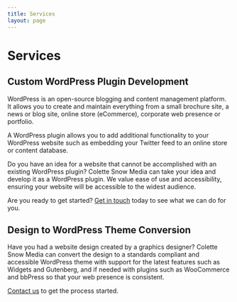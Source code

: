 ```yaml
---
title: Services
layout: page
---
```

# Services

## Custom WordPress Plugin Development

WordPress is an open-source blogging and content management platform. It allows you to create and maintain everything from a small brochure site, a news or blog site, online store (eCommerce), corporate web presence or portfolio.

A WordPress plugin allows you to add additional functionality to your WordPress website such as embedding your Twitter feed to an online store or content database.

Do you have an idea for a website that cannot be accomplished with an existing WordPress plugin? Colette Snow Media can take your idea and develop it as a WordPress plugin. We value ease of use and accessibility, ensuring your website will be accessible to the widest audience.

Are you ready to get started? [Get in touch](/contact/) today to see what we can do for you.

## Design to WordPress Theme Conversion

Have you had a website design created by a graphics designer? Colette Snow Media can convert the design to a standards compliant and accessible WordPress theme with support for the latest features such as Widgets and Gutenberg, and if needed with plugins such as WooCommerce and bbPress so that your web presence is consistent.

[Contact us](/contact/) to get the process started.